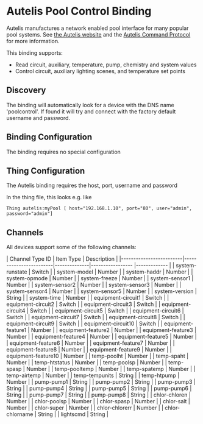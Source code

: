 # Autelis Pool Control Binding

Autelis manufactures a network enabled pool interface for many popular pool systems.
See [the Autelis website](http://www.autelis.com) and the  [Autelis Command Protocol](http://www.autelis.com/wiki/index.php?title=Pool_Control_&lparPI&rpar_HTTP_Command_Reference) for more information.

This binding supports:

*   Read circuit, auxiliary, temperature, pump, chemistry and system values  
*   Control circuit, auxiliary lighting scenes, and temperature set points


## Discovery

The binding will automatically look for a device with the DNS name 'poolcontrol'.
If found it will try and connect with the factory default username and password.

## Binding Configuration

The binding requires no special configuration

## Thing Configuration

The Autelis binding requires the host, port, username and password

In the thing file, this looks e.g. like

```
Thing autelis:myPool [ host="192.168.1.10", port="80", user="admin", password="admin"]
```

## Channels

All devices support some of the following channels:

| Channel Type ID         | Item Type    | Description  |
|-------------------------|------------------------|--------------|----------------- |------------- |
| system-runstate | Switch       |
| system-model | Number       |
| system-haddr | Number       |
| system-opmode | Number       |
| system-freeze | Number       |
| system-sensor1 | Number       |
| system-sensor2 | Number       |
| system-sensor3 | Number       |
| system-sensor4 | Number       |
| system-sensor5 | Number       |
| system-version | String       |
| system-time | Number       |
| equipment-circuit1 | Switch       |
| equipment-circuit2 | Switch       |
| equipment-circuit3 | Switch       |
| equipment-circuit4 | Switch       |
| equipment-circuit5 | Switch       |
| equipment-circuit6 | Switch       |
| equipment-circuit7 | Switch       |
| equipment-circuit8 | Switch       |
| equipment-circuit9 | Switch       |
| equipment-circuit10 | Switch       |
| equipment-feature1 | Number       |
| equipment-feature2 | Number       |
| equipment-feature3 | Number       |
| equipment-feature4 | Number       |
| equipment-feature5 | Number       |
| equipment-feature6 | Number       |
| equipment-feature7 | Number       |
| equipment-feature8 | Number       |
| equipment-feature9 | Number       |
| equipment-feature10 | Number       |
| temp-poolht | Number       |
| temp-spaht | Number       |
| temp-htstatus | Number       |
| temp-poolsp | Number       |
| temp-spasp | Number       |
| temp-pooltemp | Number       |
| temp-spatemp | Number       |
| temp-airtemp | Number       |
| temp-tempunits | String       |
| temp-htpump | Number       |
| pump-pump1 | String       |
| pump-pump2 | String       |
| pump-pump3 | String       |
| pump-pump4 | String       |
| pump-pump5 | String       |
| pump-pump6 | String       |
| pump-pump7 | String       |
| pump-pump8 | String       |
| chlor-chloren | Number       |
| chlor-poolsp | Number       |
| chlor-spasp | Number       |
| chlor-salt | Number       |
| chlor-super | Number       |
| chlor-chlorerr | Number       |
| chlor-chlorname | String       |
| lightscmd | String       |
